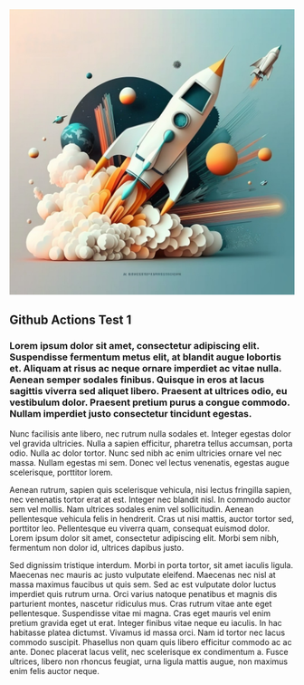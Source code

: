 <img src="https://github.com/mjaroszewski1979/github_actions_test/blob/main/picture.jpg">

## Github Actions Test 1
### Lorem ipsum dolor sit amet, consectetur adipiscing elit. Suspendisse fermentum metus elit, at blandit augue lobortis et. Aliquam at risus ac neque ornare imperdiet ac vitae nulla. Aenean semper sodales finibus. Quisque in eros at lacus sagittis viverra sed aliquet libero. Praesent at ultrices odio, eu vestibulum dolor. Praesent pretium purus a congue commodo. Nullam imperdiet justo consectetur tincidunt egestas.

Nunc facilisis ante libero, nec rutrum nulla sodales et. Integer egestas dolor vel gravida ultricies. Nulla a sapien efficitur, pharetra tellus accumsan, porta odio. Nulla ac dolor tortor. Nunc sed nibh ac enim ultricies ornare vel nec massa. Nullam egestas mi sem. Donec vel lectus venenatis, egestas augue scelerisque, porttitor lorem.

Aenean rutrum, sapien quis scelerisque vehicula, nisi lectus fringilla sapien, nec venenatis tortor erat at est. Integer nec blandit nisl. In commodo auctor sem vel mollis. Nam ultrices sodales enim vel sollicitudin. Aenean pellentesque vehicula felis in hendrerit. Cras ut nisi mattis, auctor tortor sed, porttitor leo. Pellentesque eu viverra quam, consequat euismod dolor. Lorem ipsum dolor sit amet, consectetur adipiscing elit. Morbi sem nibh, fermentum non dolor id, ultrices dapibus justo.

Sed dignissim tristique interdum. Morbi in porta tortor, sit amet iaculis ligula. Maecenas nec mauris ac justo vulputate eleifend. Maecenas nec nisl at massa maximus faucibus ut quis sem. Sed ac est vulputate dolor luctus imperdiet quis rutrum urna. Orci varius natoque penatibus et magnis dis parturient montes, nascetur ridiculus mus. Cras rutrum vitae ante eget pellentesque. Suspendisse vitae mi magna. Cras eget mauris vel enim pretium gravida eget ut erat. Integer finibus vitae neque eu iaculis. In hac habitasse platea dictumst. Vivamus id massa orci. Nam id tortor nec lacus commodo suscipit. Phasellus non quam quis libero efficitur commodo ac ac ante. Donec placerat lacus velit, nec scelerisque ex condimentum a. Fusce ultrices, libero non rhoncus feugiat, urna ligula mattis augue, non maximus enim felis auctor neque.

